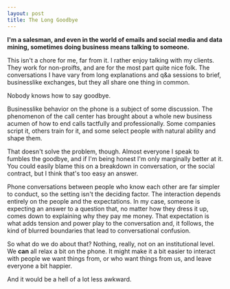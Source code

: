 ```yaml
---
layout: post
title: The Long Goodbye
---
```


**I'm a salesman, and even in the world of emails and social media and data mining, sometimes doing business means talking to someone.** 

This isn't a chore for me, far from it. I rather enjoy talking with my clients. They work for non-proifts, and are for the most part quite nice folk. The conversations I have vary from long explanations and q&a sessions to brief, businesslike exchanges, but they all share one thing in common.

Nobody knows how to say goodbye. 

Businesslike behavior on the phone is a subject of some discussion. The phenomenon of the call center has brought about a whole new business acumen of how to end calls tactfully and professionally. Some companies script it, others train for it, and some select people with natural ability and shape them.

That doesn't solve the problem, though. Almost everyone I speak to fumbles the goodbye, and if I'm being honest I'm only marginally better at it. You could easily blame this on a breakdown in conversation, or the social contract, but I think that's too easy an answer.

Phone conversations between people who know each other are far simpler to conduct, so the setting isn't the deciding factor. The interaction depends entirely on the people and the expectations. In my case, someone is expecting an answer to a question that, no matter how they dress it up, comes down to explaining why they pay me money. That expectation is what adds tension and power play to the conversation and, it follows, the kind of blurred boundaries that lead to conversational confusion.

So what do we do about that? Nothing, really, not on an institutional level. We **can** all relax a bit on the phone. It might make it a bit easier to interact with people we want things from, or who want things from us, and leave everyone a bit happier.

And it would be a hell of a lot less awkward.